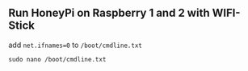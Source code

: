 ## Run HoneyPi on Raspberry 1 and 2 with WIFI-Stick

add `net.ifnames=0` to `/boot/cmdline.txt`

```
sudo nano /boot/cmdline.txt
```

